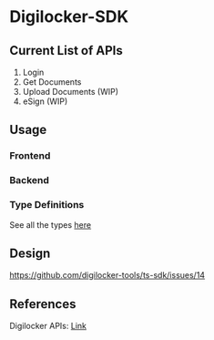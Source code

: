 # Digilocker-SDK

## Current List of APIs

1. Login
2. Get Documents
3. Upload Documents (WIP)
4. eSign (WIP)

## Usage

### Frontend

### Backend

### Type Definitions

See all the types [here](./src/types.ts)

## Design

https://github.com/digilocker-tools/ts-sdk/issues/14

## References

Digilocker APIs: [Link](https://partners.digitallocker.gov.in/assets/img/Digital%20Locker%20Authorized%20Partner%20API%20Specification%20v1.8.pdf)
